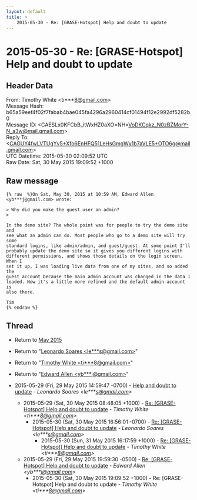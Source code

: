 ```yaml
---
layout: default
title: >
    2015-05-30 - Re: [GRASE-Hotspot] Help and doubt to update
---
```


# 2015-05-30 - Re: [GRASE-Hotspot] Help and doubt to update

## Header Data

From: Timothy White \<ti***8@gmail.com\><br>
Message Hash: b65a59eef4f02f7fabab4bae045fa4296a2960414cf01494f12e2992df5282b0<br>
Message ID: \<CAESLx0KFCbB_itWxHZ0aXO=NH=VoDKCqkz_N0zBZMorY-N_a3w@mail.gmail.com\><br>
Reply To: \<CAGUY4fwLVTUgYv5+Xfo6EnHFQ51LeHsGmgWy1b7aVLE5+OTO6g@mail.gmail.com\><br>
UTC Datetime: 2015-05-30 02:09:52 UTC<br>
Raw Date: Sat, 30 May 2015 19:09:52 +1000<br>

## Raw message

```
{% raw  %}On Sat, May 30, 2015 at 10:59 AM, Edward Allen <yb***j@gmail.com> wrote:

> Why did you make the guest user an admin?
>

In the demo site? The whole point was for people to try the demo site and
see what an admin can do. Most people who go to a demo site will try some
standard logins, like admin/admin, and guest/guest. At some point I'll
probably update the demo site so it gives you different logins with
different permissions, and shows those details on the login screen. When I
set it up, I was loading live data from one of my sites, and so added the
guest account because the main admin account was changed in the data I
loaded. Now it's a little more refined and the default admin account is
also there.

Tim
{% endraw %}
```

## Thread

+ Return to [May 2015](/archive/2015/05)

+ Return to "[Leonardo Soares <le***s<span>@</span>gmail.com>](/authors/le___s_at_gmail_com)"
+ Return to "[Timothy White <ti***8<span>@</span>gmail.com>](/authors/ti___8_at_gmail_com)"
+ Return to "[Edward Allen <yb***j<span>@</span>gmail.com>](/authors/yb___j_at_gmail_com)"

+ 2015-05-29 (Fri, 29 May 2015 14:59:47 -0700) - [Help and doubt to update](/archive/2015/05/f6400b3c06434b95c815c89f04523be0aaa1a10a7476ade955dbfa8766819fc4) - _Leonardo Soares \<le***s@gmail.com\>_
  + 2015-05-29 (Sat, 30 May 2015 08:48:05 +1000) - [Re: [GRASE-Hotspot] Help and doubt to update](/archive/2015/05/2d3c442bc5baf865ad507f93e83c4613808fe1b77d7502f06087b51b1369164f) - _Timothy White \<ti***8@gmail.com\>_
    + 2015-05-30 (Sat, 30 May 2015 16:56:01 -0700) - [Re: [GRASE-Hotspot] Help and doubt to update](/archive/2015/05/65d962f6b13429e62a3668a4187c428114a04ff5ef475e0fc08af96b2fd854ab) - _Leonardo Soares \<le***s@gmail.com\>_
      + 2015-05-30 (Sun, 31 May 2015 16:17:59 +1000) - [Re: [GRASE-Hotspot] Help and doubt to update](/archive/2015/05/15363a6dac227c05a4e9f0b43e4f770467addd495fd1ec7948b37f295e78b63a) - _Timothy White \<ti***8@gmail.com\>_
  + 2015-05-29 (Fri, 29 May 2015 19:59:30 -0500) - [Re: [GRASE-Hotspot] Help and doubt to update](/archive/2015/05/19721ff3a106a62b0353fd5e360e00883c0337389b3a1ca5afeaa84548cc25a1) - _Edward Allen \<yb***j@gmail.com\>_
    + 2015-05-30 (Sat, 30 May 2015 19:09:52 +1000) - Re: [GRASE-Hotspot] Help and doubt to update - _Timothy White \<ti***8@gmail.com\>_

